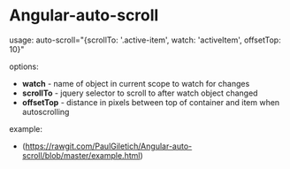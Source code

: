 Angular-auto-scroll
===================

usage:
    auto-scroll="{scrollTo: '.active-item', watch: 'activeItem', offsetTop: 10}"

options:
- **watch** - name of object in current scope to watch for changes
- **scrollTo** - jquery selector to scroll to after watch object changed
- **offsetTop** - distance in pixels between top of container and item when autoscrolling
 
example:
- (https://rawgit.com/PaulGiletich/Angular-auto-scroll/blob/master/example.html)
